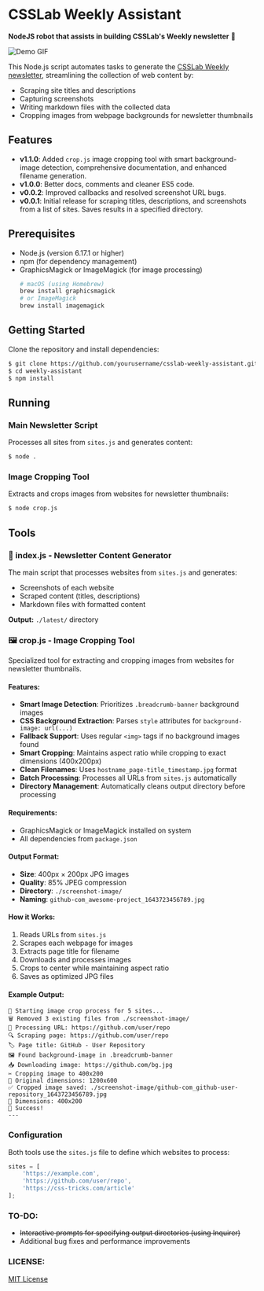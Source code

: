 # CSSLab Weekly Assistant

**NodeJS robot that assists in building CSSLab's Weekly newsletter** 🤖

![Demo GIF](https://media.giphy.com/media/FsCMq6RYX4ySk/giphy.gif)

This Node.js script automates tasks to generate the [CSSLab Weekly newsletter](http://www.csslab.cl/csslab-weekly/), streamlining the collection of web content by:
- Scraping site titles and descriptions
- Capturing screenshots
- Writing markdown files with the collected data
- Cropping images from webpage backgrounds for newsletter thumbnails

## Features

- **v1.1.0**: Added `crop.js` image cropping tool with smart background-image detection, comprehensive documentation, and enhanced filename generation.
- **v1.0.0**: Better docs, comments and cleaner ES5 code.
- **v0.0.2**: Improved callbacks and resolved screenshot URL bugs.
- **v0.0.1**: Initial release for scraping titles, descriptions, and screenshots from a list of sites. Saves results in a specified directory.

## Prerequisites

- Node.js (version 6.17.1 or higher)
- npm (for dependency management)
- GraphicsMagick or ImageMagick (for image processing)
  ```bash
  # macOS (using Homebrew)
  brew install graphicsmagick
  # or ImageMagick
  brew install imagemagick
  ```

## Getting Started

Clone the repository and install dependencies:

```bash
$ git clone https://github.com/yourusername/csslab-weekly-assistant.git
$ cd weekly-assistant
$ npm install
```

## Running

### Main Newsletter Script

Processes all sites from `sites.js` and generates content:

```bash
$ node .
```

### Image Cropping Tool

Extracts and crops images from websites for newsletter thumbnails:

```bash
$ node crop.js
```

## Tools

### 📝 index.js - Newsletter Content Generator

The main script that processes websites from `sites.js` and generates:
- Screenshots of each website
- Scraped content (titles, descriptions)
- Markdown files with formatted content

**Output:** `./latest/` directory

### 🖼️ crop.js - Image Cropping Tool

Specialized tool for extracting and cropping images from websites for newsletter thumbnails.

#### Features:
- **Smart Image Detection**: Prioritizes `.breadcrumb-banner` background images
- **CSS Background Extraction**: Parses `style` attributes for `background-image: url(...)`
- **Fallback Support**: Uses regular `<img>` tags if no background images found
- **Smart Cropping**: Maintains aspect ratio while cropping to exact dimensions (400x200px)
- **Clean Filenames**: Uses `hostname_page-title_timestamp.jpg` format
- **Batch Processing**: Processes all URLs from `sites.js` automatically
- **Directory Management**: Automatically cleans output directory before processing

#### Requirements:
- GraphicsMagick or ImageMagick installed on system
- All dependencies from `package.json`

#### Output Format:
- **Size**: 400px × 200px JPG images
- **Quality**: 85% JPEG compression
- **Directory**: `./screenshot-image/`
- **Naming**: `github-com_awesome-project_1643723456789.jpg`

#### How it Works:
1. Reads URLs from `sites.js`
2. Scrapes each webpage for images
3. Extracts page title for filename
4. Downloads and processes images
5. Crops to center while maintaining aspect ratio
6. Saves as optimized JPG files

#### Example Output:
```
🚀 Starting image crop process for 5 sites...
🗑️ Removed 3 existing files from ./screenshot-image/
📄 Processing URL: https://github.com/user/repo
🔍 Scraping page: https://github.com/user/repo
🏷️ Page title: GitHub - User Repository
🖼️ Found background-image in .breadcrumb-banner
📥 Downloading image: https://github.com/bg.jpg
✂️ Cropping image to 400x200
📐 Original dimensions: 1200x600
✅ Cropped image saved: ./screenshot-image/github-com_github-user-repository_1643723456789.jpg
📏 Dimensions: 400x200
🎉 Success!
---
```

### Configuration

Both tools use the `sites.js` file to define which websites to process:

```javascript
sites = [
    'https://example.com',
    'https://github.com/user/repo',
    'https://css-tricks.com/article'
];
```

### TO-DO:

- <s>Interactive prompts for specifying output directories (using Inquirer)</s>
- Additional bug fixes and performance improvements

### LICENSE:

[MIT License](LICENSE)
